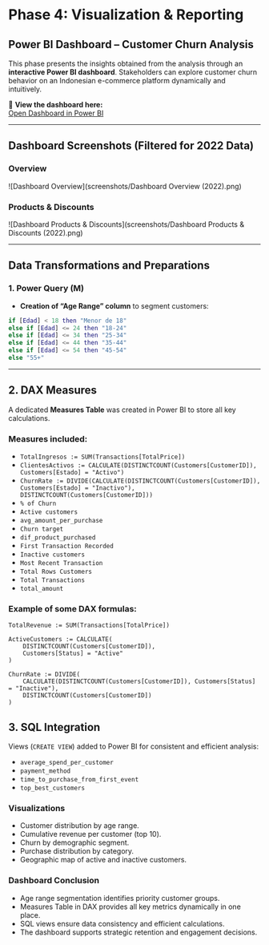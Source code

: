# Phase 4: Visualization & Reporting

## Power BI Dashboard – Customer Churn Analysis

This phase presents the insights obtained from the analysis through an **interactive Power BI dashboard**. Stakeholders can explore customer churn behavior on an Indonesian e-commerce platform dynamically and intuitively.

🔗 **View the dashboard here:**  
[Open Dashboard in Power BI](https://app.powerbi.com/groups/me/reports/d37aa858-94ea-4e65-b74a-9e970df48d61/79d286c3418c04c89a05?experience=power-bi)

---

## Dashboard Screenshots (Filtered for 2022 Data)

### Overview
![Dashboard Overview](screenshots/Dashboard Overview (2022).png)

### Products & Discounts
![Dashboard Products & Discounts](screenshots/Dashboard Products & Discounts (2022).png)

---

## Data Transformations and Preparations

### 1. Power Query (M)
- **Creation of “Age Range” column** to segment customers:

```m
if [Edad] < 18 then "Menor de 18"
else if [Edad] <= 24 then "18-24"
else if [Edad] <= 34 then "25-34"
else if [Edad] <= 44 then "35-44"
else if [Edad] <= 54 then "45-54"
else "55+"
```
---


## 2. DAX Measures

A dedicated **Measures Table** was created in Power BI to store all key calculations.

### Measures included:

- `TotalIngresos := SUM(Transactions[TotalPrice])`
- `ClientesActivos := CALCULATE(DISTINCTCOUNT(Customers[CustomerID]), Customers[Estado] = "Activo")`
- `ChurnRate := DIVIDE(CALCULATE(DISTINCTCOUNT(Customers[CustomerID]), Customers[Estado] = "Inactivo"), DISTINCTCOUNT(Customers[CustomerID]))`
- `% of Churn`
- `Active customers`
- `avg_amount_per_purchase`
- `Churn target`
- `dif_product_purchased`
- `First Transaction Recorded`
- `Inactive customers`
- `Most Recent Transaction`
- `Total Rows Customers`
- `Total Transactions`
- `total_amount`

### Example of some DAX formulas:

```DAX
TotalRevenue := SUM(Transactions[TotalPrice])

ActiveCustomers := CALCULATE(
    DISTINCTCOUNT(Customers[CustomerID]), 
    Customers[Status] = "Active"
)

ChurnRate := DIVIDE(
    CALCULATE(DISTINCTCOUNT(Customers[CustomerID]), Customers[Status] = "Inactive"),
    DISTINCTCOUNT(Customers[CustomerID])
)
```
## 3. SQL Integration

Views (`CREATE VIEW`) added to Power BI for consistent and efficient analysis:

- `average_spend_per_customer`
- `payment_method`
- `time_to_purchase_from_first_event`
- `top_best_customers`

### Visualizations

- Customer distribution by age range.
- Cumulative revenue per customer (top 10).
- Churn by demographic segment.
- Purchase distribution by category.
- Geographic map of active and inactive customers.

### Dashboard Conclusion

- Age range segmentation identifies priority customer groups.
- Measures Table in DAX provides all key metrics dynamically in one place.
- SQL views ensure data consistency and efficient calculations.
- The dashboard supports strategic retention and engagement decisions.

